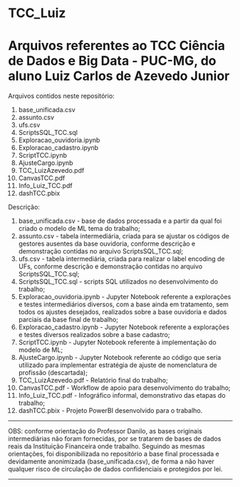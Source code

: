 
# TCC_Luiz
Arquivos referentes ao TCC Ciência de Dados e Big Data - PUC-MG, do aluno Luiz Carlos de Azevedo Junior
=======================================================================================================
Arquivos contidos neste repositório:

1) base_unificada.csv
2) assunto.csv
3) ufs.csv
4) ScriptsSQL_TCC.sql
5) Exploracao_ouvidoria.ipynb
6) Exploracao_cadastro.ipynb
7) ScriptTCC.ipynb
8) AjusteCargo.ipynb
9) TCC_LuizAzevedo.pdf
10) CanvasTCC.pdf
11) Info_Luiz_TCC.pdf
12) dashTCC.pbix


Descrição:

1) base_unificada.csv - base de dados processada e a partir da qual foi criado o modelo de ML tema do trabalho;
2) assunto.csv - tabela intermediária, criada para se ajustar os códigos de gestores ausentes da base ouvidoria, conforme descrição e demonstração contidas no arquivo ScriptsSQL_TCC.sql;
3) ufs.csv - tabela intermediária, criada para realizar o label encoding de UFs, conforme descrição e demonstração contidas no arquivo ScriptsSQL_TCC.sql;
4) ScriptsSQL_TCC.sql - scripts SQL utilizados no desenvolvimento do trabalho;
5) Exploracao_ouvidoria.ipynb - Jupyter Notebook referente a explorações e testes intermediários diversos, com a base ainda em tratamento, sem todos os ajustes desejados, realizados sobre a base ouvidoria e dados parciais da base final de trabalho;
6) Exploracao_cadastro.ipynb - Jupyter Notebook referente a explorações e testes diversos realizados sobre a base cadastro;
7) ScriptTCC.ipynb - Jupyter Notebook referente à implementação do modelo de ML;
8) AjusteCargo.ipynb - Jupyter Notebook referente ao código que seria utilizado para implementar estratégia de ajuste de nomenclatura de profissão (descartada);
9) TCC_LuizAzevedo.pdf - Relatório final do trabalho;
10) CanvasTCC.pdf - Workflow de apoio para desenvolvimento do trabalho;
11) Info_Luiz_TCC.pdf - Infográfico informal, demonstrativo das etapas do trabalho;
12) dashTCC.pbix - Projeto PowerBI desenvolvido para o trabalho.

****************************************************************************************************************************************************************************
OBS: conforme orientação do Professor Danilo, as bases originais intermediárias não foram fornecidas, por se tratarem de bases de dados reais da Instituição Financeira onde trabalho. Seguindo as mesmas orientações, foi disponibilizada no repositório a base final processada e devidamente anonimizada (base_unificada.csv), de forma a não haver qualquer risco de circulação de dados confidenciais e protegidos por lei.
****************************************************************************************************************************************************************************
